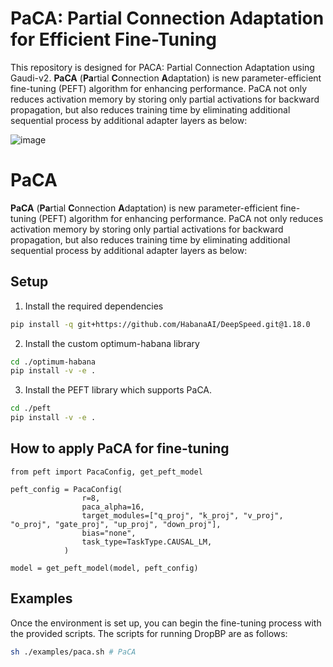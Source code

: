 # PaCA: Partial Connection Adaptation for Efficient Fine-Tuning
This repository is designed for PACA: Partial Connection Adaptation using Gaudi-v2. **PaCA** (**Pa**rtial **C**onnection **A**daptation) is new parameter-efficient fine-tuning (PEFT) algorithm for enhancing performance. PaCA not only reduces activation memory by storing only partial activations for backward propagation, but also reduces training time by eliminating additional sequential process by additional adapter layers as below:

![image](https://github.com/user-attachments/assets/9b59b1b9-a4dd-4513-84e7-fc9e3551bbce)


# PaCA
**PaCA** (**Pa**rtial **C**onnection **A**daptation) is new parameter-efficient fine-tuning (PEFT) algorithm for enhancing performance. PaCA not only reduces activation memory by storing only partial activations for backward propagation, but also reduces training time by eliminating additional sequential process by additional adapter layers as below:

## Setup

1. Install the required dependencies
```bash
pip install -q git+https://github.com/HabanaAI/DeepSpeed.git@1.18.0
```

2.  Install the custom optimum-habana library
 ```bash
cd ./optimum-habana
pip install -v -e .
```

3. Install the PEFT library which supports PaCA.
```bash
cd ./peft
pip install -v -e .
```   


## How to apply PaCA for fine-tuning 
```
from peft import PacaConfig, get_peft_model

peft_config = PacaConfig(
                r=8,
                paca_alpha=16,
                target_modules=["q_proj", "k_proj", "v_proj", "o_proj", "gate_proj", "up_proj", "down_proj"],
                bias="none",
                task_type=TaskType.CAUSAL_LM,
            )

model = get_peft_model(model, peft_config)
```

## Examples 

Once the environment is set up, you can begin the fine-tuning process with the provided scripts. The scripts for running DropBP are as follows:

```bash
sh ./examples/paca.sh # PaCA
```

